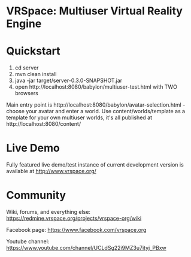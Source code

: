 # VRSpace: Multiuser Virtual Reality Engine

# Quickstart

1) cd server
2) mvn clean install
3) java -jar target/server-0.3.0-SNAPSHOT.jar
4) open http://localhost:8080/babylon/multiuser-test.html with TWO browsers

Main entry point is http://localhost:8080/babylon/avatar-selection.html - choose your avatar and enter a world.
Use content/worlds/template as a template for your own multiuser worlds, it's all published at http://localhost:8080/content/

# Live Demo

Fully featured live demo/test instance of current development version is available at http://www.vrspace.org/

# Community

Wiki, forums, and everything else: https://redmine.vrspace.org/projects/vrspace-org/wiki

Facebook page: https://www.facebook.com/vrspace.org

Youtube channel: https://www.youtube.com/channel/UCLdSg22i9MZ3u7ityj_PBxw
